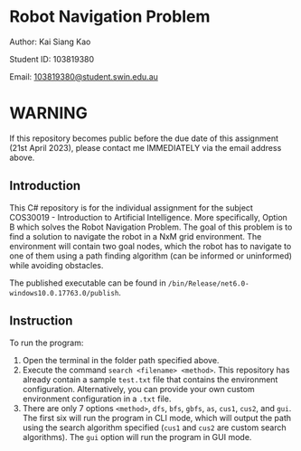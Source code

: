 # Robot Navigation Problem


Author: Kai Siang Kao

Student ID: 103819380

Email: 103819380@student.swin.edu.au


# WARNING
If this repository becomes public before the due date of this assignment (21st April 2023), please contact me IMMEDIATELY via the email address above.

## Introduction
This C# repository is for the individual assignment for the subject COS30019 - Introduction to Artificial Intelligence. More specifically, Option B which solves the Robot Navigation Problem. The goal of this problem is to find a solution to navigate the robot in a NxM grid environment. The environment will contain two goal nodes, which the robot has to navigate to one of them using a path finding algorithm (can be informed or uninformed) while avoiding obstacles.

The published executable can be found in `/bin/Release/net6.0-windows10.0.17763.0/publish`.

## Instruction
To run the program:
1. Open the terminal in the folder path specified above.
1. Execute the command `search <filename> <method>`. This repository has already contain a sample `test.txt` file that contains the environment configuration. Alternatively, you can provide your own custom environment configuration in a `.txt` file.
1. There are only 7 options `<method>`, `dfs`, `bfs`, `gbfs`, `as`, `cus1`, `cus2`, and `gui`. The first six will run the program in CLI mode, which will output the path using the search algorithm specified (`cus1` and `cus2` are custom search algorithms). The `gui` option will run the program in GUI mode.
